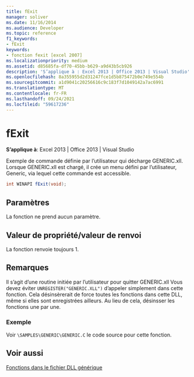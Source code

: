 ```yaml
---
title: fExit
manager: soliver
ms.date: 11/16/2014
ms.audience: Developer
ms.topic: reference
f1_keywords:
- fExit
keywords:
- fonction fexit [excel 2007]
ms.localizationpriority: medium
ms.assetid: d85685fa-df70-45bb-b629-a9d43b5cb926
description: 'S’applique à : Excel 2013 | Office 2013 | Visual Studio'
ms.openlocfilehash: 8a355955d2d31247fce1d5b875472b0e749e554b
ms.sourcegitcommit: a1d9041c20256616c9c183f7d1049142a7ac6991
ms.translationtype: MT
ms.contentlocale: fr-FR
ms.lasthandoff: 09/24/2021
ms.locfileid: "59617236"
---
```

# <a name="fexit"></a>fExit

 **S’applique à**: Excel 2013 | Office 2013 | Visual Studio 
  
Exemple de commande définie par l’utilisateur qui décharge GENERIC.xll. Lorsque GENERIC.xll est chargé, il crée un menu défini par l’utilisateur, Generic, via lequel cette commande est accessible. 
  
```cs
int WINAPI fExit(void);
```

## <a name="parameters"></a>Paramètres

La fonction ne prend aucun paramètre.
  
## <a name="property-valuereturn-value"></a>Valeur de propriété/valeur de renvoi

La fonction renvoie toujours 1.
  
## <a name="remarks"></a>Remarques

Il s’agit d’une routine initiée par l’utilisateur pour quitter GENERIC.xll Vous devez éviter  `UNREGISTER("GENERIC.XLL")` d’appeler simplement dans cette fonction. Cela désinsèrerait de force toutes les fonctions dans cette DLL, même si elles sont enregistrées ailleurs. Au lieu de cela, désinsser les fonctions une par une. 
  
### <a name="example"></a>Exemple

Voir  `\SAMPLES\GENERIC\GENERIC.C` le code source pour cette fonction. 
  
## <a name="see-also"></a>Voir aussi



[Fonctions dans le fichier DLL générique](functions-in-the-generic-dll.md)

